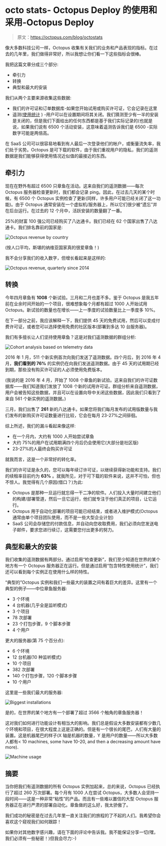 # octo stats- Octopus Deploy 的使用和采用-Octopus Deploy

> 原文：<https://octopus.com/blog/octostats>

像大多数科技公司一样，Octopus 收集有关我们的业务和产品表现的指标。在过去的几年里，我们做得非常好，所以我想让你们看一下这些指标会很棒。

我把这篇文章分成三个部分:

*   牵引力
*   转换
*   典型和最大的安装

我们从两个主要来源收集这些数据:

*   我们的许可证和订单数据库-如果您开始试用或购买许可证，它会记录在这里
*   遥测([使用统计](http://docs.octopusdeploy.com/display/OD/Outbound+requests) ) -用户可以在设置期间将其关闭。我们猜测至少有一半的安装是关闭的，但是我们下面给出的任何东西都是基于我们实际记录的(也就是说，如果我们说有 6500 个活动安装，这意味着遥测告诉我们是 6500 -实际数字可能是两倍高。

在 SaaS 公司可以很容易地看到有人最后一次登录他们的帐户，或衡量流失率，我们处于劣势。Octopus 是可下载的软件，由于我们重视用户的隐私，我们的遥测数据是我们能够获得使用情况近似值的最接近的东西。

## 牵引力

现在在野外有超过 6500 只章鱼在活动。这来自我们的遥测数据——每次 Octopus 服务器检查更新时，我们都会记录 ping。因此，在过去几天的某个时候，有 6500 个 Octopus 实例检查了更新(同样，许多用户可能已经关闭了这一功能)。由于 Octopus 通常安装在一个虚拟机/服务器上，所以它们很少被“遗忘”并在后台运行。在过去的 12 个月中，活跃安装的数量翻了一番。

25%的财富 100 强公司已经购买了八达通卡。我们已经在 62 个国家出售了八达通卡。我们排名靠前的国家是:

![Octopus revenue by country](img/821a7e9b89e9b49166f799a213ca03c6.png)

(按人口平均，斯堪的纳维亚国家真的很爱章鱼！)

我不会分享我们的收入数字，但增长看起来是这样的:

![Octopus revenue, quarterly since 2014](img/b6b1d0768790cdc4383f48c524b4a42a.png)

## 转换

今年四月章鱼有 **1008** 个新试验。三月和二月也差不多。鉴于 Octopus 是我五年前在业余时间开始的一个项目，很难想象每个月都有超过 1000 人开始试用 Octopus。新试验的数量也在增长——上一季度的试验数量比上一季度多 10%。

在下一部分之前，我应该解释一下，我们提供 45 天的免费试用，然后可以变成付费许可证，或者您可以选择使用免费的社区版本(部署到多达 10 台服务器)。

我们有多擅长让人们坚持使用章鱼？这是对我们遥测数据的群组分析:

![Cohort analysis based on telemetry data](img/3615cca4c4a70582ce6235032f6be504.png)

2016 年 1 月，511 个新实例首次向我们发送了遥测数据。四个月后，到 2016 年 4 月，**我们看到的 76%** 的实例仍在向我们发送遥测数据。由于 45 天的试用期已经到期，那些没有购买许可证的人必须使用免费版本。

(我说的是 2016 年 4 月，开始了 1008 个章鱼的新试验。这来自我们的许可证数据库——我们知道我们发放了 1008 个新的试用许可证。群组分析来自遥测数据，用户会被告知这些数据，并且可以在设置向导中关闭这些数据，因此我们只看到了来自 561 个新实例的遥测数据。)

三月，我们出售了 **261** 新的八达通卡。如果您将我们每月发布的试用版数量与我们发布的新购买许可证数量进行比较，它会在每月 23-27%之间徘徊。

综上所述，我们的漏斗看起来像这样:

*   在一个月内，大约有 1000 人开始尝试章鱼
*   大约 75%的用户在试用期满四个月后仍会使用它(大部分是社区版)
*   23-27%的人最终会购买许可证

就我而言，这是一个非常好的转化率。

我们的许可证是永久的，您可以每年续订许可证，以继续获得新功能和支持。我们的续租率目前约为 **63%** 。就我所见，对于可下载的软件来说，这并不可怕，但也不惊人。我觉得有几个原因(借口？)为此:

*   Octopus 是那种一旦运行就忘得一干二净的软件。人们投入大量时间建立他们的构建/部署管道，然后一旦它运行，他们就专注于他们真正的项目，让它运行。
*   Octopus 用于自动化部署的项目可能已经结束，或者进入维护模式(Octopus 通常由单个项目团队使用，而不是一些大型企业计划)
*   SaaS 公司会存储您的付款信息，并自动向您收取费用，我们必须向您发送电子邮件，要求您进行续订，这需要您付出更多的努力。

## 典型和最大的安装

我们收集的遥测数据有两部分。通过启用“检查更新”，我们至少知道在世界的某个地方有一个 Octopus 服务器正在运行。但是通过启用“包含特性使用统计”，我们还可以看到每个实例正在使用什么样的特性。

“典型的”Octopus 实例和我们一些最大的装置之间有着巨大的差异。这里有一个典型的例子——中位章鱼服务器:

*   3 个环境
*   4 台机器(几乎全是监听模式)
*   3 个项目
*   78 次部署
*   23 个打包步骤，9 个脚本步骤
*   4 个用户

更大的服务器(第 75 个百分点):

*   6 个环境
*   12 台机器(10 种监听模式)
*   10 个项目
*   382 次部署
*   140 个打包步骤，120 个脚本步骤
*   10 个用户

这里是一些我们最大的服务器:

![Biggest installations](img/243ff645094433ff03cd1fc2ba03a8e1.png)

是的，在世界的某个地方有一个部署了超过 3566 个触角的章鱼服务器！

这对我们如何进行功能设计有相当大的影响。我们总是假设大多数安装都有少数几个环境和项目，在很大程度上这是正确的。但是有一个很长的尾巴，人们有大量的装置。这是机器尾巴的样子(X 轴是机器的数量，Y 是用户的数量——所以大多数人都有< 10 machines, some have 10-20, and then a decreasing amount have more).

![Machine usage](img/a9d9b400b849b9caebd2e14f2409c431.png)

## 摘要

当你把我们有遥测数据的所有 Octopus 实例加起来，总的来说，Octopus 已经执行了超过 260 万次部署。每个月有 1000 人在尝试 Octopus，大多数人会坚持一段时间——这是一种非常“粘性”的产品。而且有一些难以置信的大型 Octopus 服务器正在进行严肃的部署自动化。章鱼做的这么好，我太骄傲了。

我们成功的秘密是在过去几年里一直关注我们的旅程的了不起的人们。我希望你会喜欢这个窥视我们如何跟踪！

如果你对其他数字感兴趣，请在下面的评论中告诉我。我不能保证分享一切(嘿，我们必须有一些秘密！)但我会尽力:-)